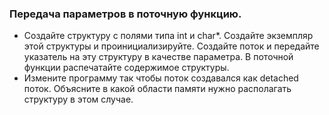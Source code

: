 
### Передача параметров в поточную функцию.
- Создайте структуру с полями типа int и char*. Создайте экземпляр этой структуры и проинициализируйте. Создайте поток и передайте указатель на эту структуру в качестве параметра. В поточной функции распечатайте содержимое структуры.
- Измените программу так чтобы поток создавался как detached поток. Объясните в какой области памяти нужно располагать структуру в этом случае.
